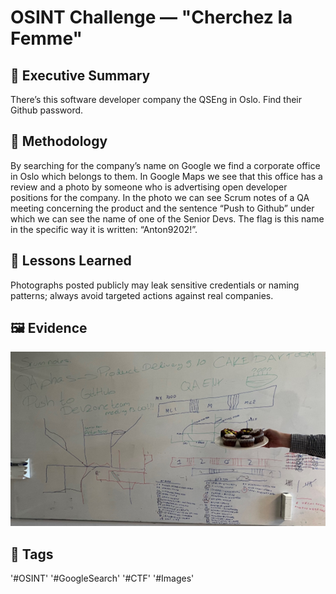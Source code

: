 # OSINT Challenge — "Cherchez la Femme"

## 🧭 Executive Summary
There’s this software developer company the QSEng in Oslo. Find their Github password.

## 🧰 Methodology
By searching for the company’s name on Google we find a corporate office in Oslo which belongs to them. In Google Maps we see that this office has a review and a photo by someone who is advertising open developer positions for the company. In the photo we can see Scrum notes of a QA meeting concerning the product and the sentence “Push to Github” under which we can see the name of one of the Senior Devs. The flag is this name in the specific way it is written: “Anton9202!”.

## 🧩 Lessons Learned
Photographs posted publicly may leak sensitive credentials or naming patterns; always avoid targeted actions against real companies.

## 🖼️  Evidence
![WhiteBoard](../../images/osint/QSEng.png)

## 🧠 Tags
'#OSINT' '#GoogleSearch' '#CTF' '#Images'

